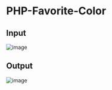 # PHP-Favorite-Color
## Input
![image](https://user-images.githubusercontent.com/85553852/137594032-4d9e78d7-d3f8-4ba3-8720-cf80f245c910.png)
## Output
![image](https://user-images.githubusercontent.com/85553852/137594037-2cf38991-4308-491c-bed9-f6e7a5ea9942.png)
